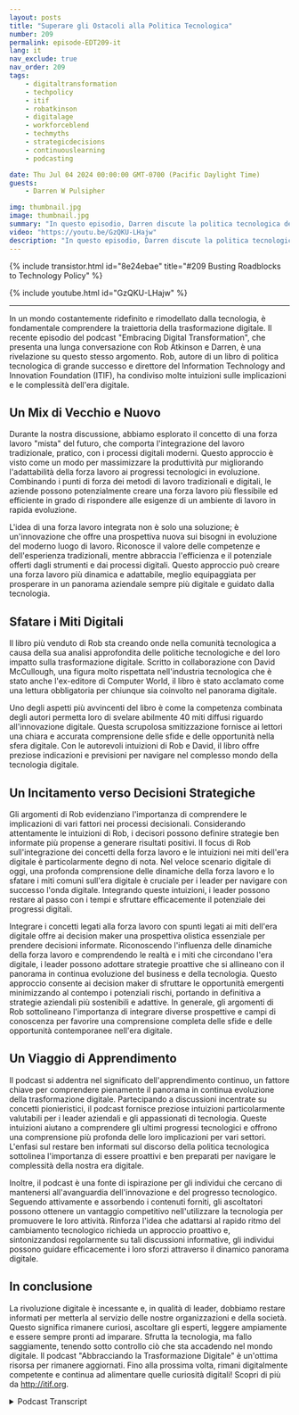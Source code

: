 ```yaml
---
layout: posts
title: "Superare gli Ostacoli alla Politica Tecnologica"
number: 209
permalink: episode-EDT209-it
lang: it
nav_exclude: true
nav_order: 209
tags:
    - digitaltransformation
    - techpolicy
    - itif
    - robatkinson
    - digitalage
    - workforceblend
    - techmyths
    - strategicdecisions
    - continuouslearning
    - podcasting

date: Thu Jul 04 2024 00:00:00 GMT-0700 (Pacific Daylight Time)
guests:
    - Darren W Pulsipher

img: thumbnail.jpg
image: thumbnail.jpg
summary: "In questo episodio, Darren discute la politica tecnologica del governo con Rob Atkinson, il presidente del Information Technology and Innovation Forum, un think tank di Washington D.C. che consiglia il governo sulla politica tecnologica."
video: "https://youtu.be/GzQKU-LHajw"
description: "In questo episodio, Darren discute la politica tecnologica del governo con Rob Atkinson, il presidente del Information Technology and Innovation Forum, un think tank di Washington D.C. che consiglia il governo sulla politica tecnologica."
---
```


<div>
{% include transistor.html id="8e24ebae" title="#209 Busting Roadblocks to Technology Policy" %}

{% include youtube.html id="GzQKU-LHajw" %}
</div>

---

In un mondo costantemente ridefinito e rimodellato dalla tecnologia, è fondamentale comprendere la traiettoria della trasformazione digitale. Il recente episodio del podcast "Embracing Digital Transformation", che presenta una lunga conversazione con Rob Atkinson e Darren, è una rivelazione su questo stesso argomento. Rob, autore di un libro di politica tecnologica di grande successo e direttore del Information Technology and Innovation Foundation (ITIF), ha condiviso molte intuizioni sulle implicazioni e le complessità dell'era digitale.

## Un Mix di Vecchio e Nuovo

Durante la nostra discussione, abbiamo esplorato il concetto di una forza lavoro "mista" del futuro, che comporta l'integrazione del lavoro tradizionale, pratico, con i processi digitali moderni. Questo approccio è visto come un modo per massimizzare la produttività pur migliorando l'adattabilità della forza lavoro ai progressi tecnologici in evoluzione. Combinando i punti di forza dei metodi di lavoro tradizionali e digitali, le aziende possono potenzialmente creare una forza lavoro più flessibile ed efficiente in grado di rispondere alle esigenze di un ambiente di lavoro in rapida evoluzione.

L'idea di una forza lavoro integrata non è solo una soluzione; è un'innovazione che offre una prospettiva nuova sui bisogni in evoluzione del moderno luogo di lavoro. Riconosce il valore delle competenze e dell'esperienza tradizionali, mentre abbraccia l'efficienza e il potenziale offerti dagli strumenti e dai processi digitali. Questo approccio può creare una forza lavoro più dinamica e adattabile, meglio equipaggiata per prosperare in un panorama aziendale sempre più digitale e guidato dalla tecnologia.

## Sfatare i Miti Digitali

Il libro più venduto di Rob sta creando onde nella comunità tecnologica a causa della sua analisi approfondita delle politiche tecnologiche e del loro impatto sulla trasformazione digitale. Scritto in collaborazione con David McCullough, una figura molto rispettata nell'industria tecnologica che è stato anche l'ex-editore di Computer World, il libro è stato acclamato come una lettura obbligatoria per chiunque sia coinvolto nel panorama digitale.

Uno degli aspetti più avvincenti del libro è come la competenza combinata degli autori permetta loro di svelare abilmente 40 miti diffusi riguardo all'innovazione digitale. Questa scrupolosa smitizzazione fornisce ai lettori una chiara e accurata comprensione delle sfide e delle opportunità nella sfera digitale. Con le autorevoli intuizioni di Rob e David, il libro offre preziose indicazioni e previsioni per navigare nel complesso mondo della tecnologia digitale.

## Un Incitamento verso Decisioni Strategiche

Gli argomenti di Rob evidenziano l'importanza di comprendere le implicazioni di vari fattori nei processi decisionali. Considerando attentamente le intuizioni di Rob, i decisori possono definire strategie ben informate più propense a generare risultati positivi. Il focus di Rob sull'integrazione dei concetti della forza lavoro e le intuizioni nei miti dell'era digitale è particolarmente degno di nota. Nel veloce scenario digitale di oggi, una profonda comprensione delle dinamiche della forza lavoro e lo sfatare i miti comuni sull'era digitale è cruciale per i leader per navigare con successo l'onda digitale. Integrando queste intuizioni, i leader possono restare al passo con i tempi e sfruttare efficacemente il potenziale dei progressi digitali.

Integrare i concetti legati alla forza lavoro con spunti legati ai miti dell'era digitale offre ai decision maker una prospettiva olistica essenziale per prendere decisioni informate. Riconoscendo l'influenza delle dinamiche della forza lavoro e comprendendo le realtà e i miti che circondano l'era digitale, i leader possono adottare strategie proattive che si allineano con il panorama in continua evoluzione del business e della tecnologia. Questo approccio consente ai decision maker di sfruttare le opportunità emergenti minimizzando al contempo i potenziali rischi, portando in definitiva a strategie aziendali più sostenibili e adattive. In generale, gli argomenti di Rob sottolineano l'importanza di integrare diverse prospettive e campi di conoscenza per favorire una comprensione completa delle sfide e delle opportunità contemporanee nell'era digitale.

## Un Viaggio di Apprendimento

Il podcast si addentra nel significato dell'apprendimento continuo, un fattore chiave per comprendere pienamente il panorama in continua evoluzione della trasformazione digitale. Partecipando a discussioni incentrate su concetti pionieristici, il podcast fornisce preziose intuizioni particolarmente valutabili per i leader aziendali e gli appassionati di tecnologia. Queste intuizioni aiutano a comprendere gli ultimi progressi tecnologici e offrono una comprensione più profonda delle loro implicazioni per vari settori. L'enfasi sul restare ben informati sul discorso della politica tecnologica sottolinea l'importanza di essere proattivi e ben preparati per navigare le complessità della nostra era digitale.

Inoltre, il podcast è una fonte di ispirazione per gli individui che cercano di mantenersi all'avanguardia dell'innovazione e del progresso tecnologico. Seguendo attivamente e assorbendo i contenuti forniti, gli ascoltatori possono ottenere un vantaggio competitivo nell'utilizzare la tecnologia per promuovere le loro attività. Rinforza l'idea che adattarsi al rapido ritmo del cambiamento tecnologico richieda un approccio proattivo e, sintonizzandosi regolarmente su tali discussioni informative, gli individui possono guidare efficacemente i loro sforzi attraverso il dinamico panorama digitale.

## In conclusione

La rivoluzione digitale è incessante e, in qualità di leader, dobbiamo restare informati per metterla al servizio delle nostre organizzazioni e della società. Questo significa rimanere curiosi, ascoltare gli esperti, leggere ampiamente e essere sempre pronti ad imparare. Sfrutta la tecnologia, ma fallo saggiamente, tenendo sotto controllo ciò che sta accadendo nel mondo digitale. Il podcast "Abbracciando la Trasformazione Digitale" è un'ottima risorsa per rimanere aggiornati. Fino alla prossima volta, rimani digitalmente competente e continua ad alimentare quelle curiosità digitali! Scopri di più da http://itif.org.



<details>
<summary> Podcast Transcript </summary>

<p></p>

</details>
